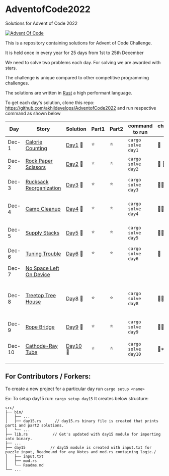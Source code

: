 # AdventofCode2022
Solutions for Advent of Code 2022

[![Advent Of Code](https://miro.medium.com/max/1200/1*XtCMwEXZe2VcH-jfcHwCBQ.jpeg)](https://adventofcode.com/)

This is a repository containing solutions for Advent of Code Challenge. 

It is held once in every year for 25 days from 1st to 25th December 

We need to solve two problems each day. For solving we are awarded with stars.

The challenge is unique compared to other competitive programming challenges.

The solutions are written in [Rust](https://www.rust-lang.org/) a high performant language.

To get each day's solution, clone this repo: https://github.com/akhildevelops/AdventofCode2022 and run respective command as shown below

| Day | Story | Solution | Part1 | Part2 | command to run | challenge level | What I learnt
| --- | --- | --- | --- | --- | --- | --- | --- |
| Dec-1 | [Calorie Counting](https://adventofcode.com/2022/day/1) | [Day1](./src/day1/mod.rs) 🚢 | ⭐ | ⭐  | `cargo solve day1` | 🧗| Rust's Result methods
| Dec-2 | [Rock Paper Scissors](https://adventofcode.com/2022/day/2) | [Day2](./src/day2/mod.rs) 🚢 | ⭐ | ⭐ | `cargo solve day2`|🧗 🧗| Mental Map scenarios/states to integers
| Dec-3 | [Rucksack Reorganization](https://adventofcode.com/2022/day/3) | [Day3](./src/day3/mod.rs) 🚢 | ⭐ | ⭐ | `cargo solve day3`| 🧗🧗| Sets to find common elements
| Dec-4 | [Camp Cleanup](https://adventofcode.com/2022/day/4) | [Day4](./src/day4/mod.rs) 🚢 | ⭐ | ⭐ | `cargo solve day4`|🧗🧗| Check if an element is present in the boundaries.
| Dec-5 | [Supply Stacks](https://adventofcode.com/2022/day/5) | [Day5](./src/day5/mod.rs) 🚢 | ⭐ | ⭐ | `cargo solve day5`| 🧗🧗🧗 | Parse text into columns and borrow checker
| Dec-6 | [Tuning Trouble](https://adventofcode.com/2022/day/6) | [Day6](./src/day6/mod.rs) 🚢 | ⭐ | ⭐ | `cargo solve day6`|🧗| Find non repeating chars in a string.
| Dec-7 | [No Space Left On Device](https://adventofcode.com/2022/day/7) |  |  |  | |  |
| Dec-8 | [Treetop Tree House](https://adventofcode.com/2022/day/8) | [Day8](./src/day8/mod.rs) 🚢 | ⭐ | ⭐ | `cargo solve day8`|🧗🧗| Grid type data structures + create references, not to be owned by closures
| Dec-9 | [Rope Bridge](https://adventofcode.com/2022/day/9) | [Day9](./src/day9/mod.rs) 🚢 | ⭐ | ⭐ | `cargo solve day9`|🧗🧗| Hashets and iterators
| Dec-10 | [Cathode-Ray Tube](https://adventofcode.com/2022/day/10) | [Day10](./src/day10/mod.rs) 🚢 | ⭐ | ⭐ | `cargo solve day10`|🧗*1.5| Code comprehension >>> Code optimization

## For Contributors / Forkers:

To create a new project for a particular day run `cargo setup <name>`

Ex: To setup day15 run: `cargo setup day15` It creates below structure:
```
src/
├── bin/
│   ├── ...
│   ├── day15.rs      // day15.rs binary file is created that prints part1 and part2 solutions.  
│   └── ...
├── lib.rs           // Get's updated with day15 module for importing into binary.
├── ...
├── day15           // day15 module is created with input.txt for puzzle input, Readme.md for any Notes and mod.rs containing logic./
│   ├── input.txt
│   ├── mod.rs
│   └── Readme.md
└── ...
```